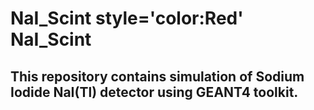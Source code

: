 # NaI_Scint <span> style='color:Red' NaI_Scint </span>
## This repository contains simulation of Sodium Iodide NaI(Tl) detector using GEANT4 toolkit.

